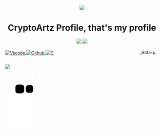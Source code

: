 <p align="center" style="border-radius:100%"><img height="auto" width="20%"  src="https://www.flaticon.com/premium-icon/icons/svg/1797/1797511.svg" ></p>
<div>
  <h1 align="center">CryptoArtz Profile, that's my profile</h1>
<div align="center">
  <a href="https://github.com/CryptoArtz">
  <img height="180em" src="https://github-readme-stats.vercel.app/api?username=CryptoArtz&show_icons=true&theme=dark&include_all_commits=true&count_private=true"/>
  <img height="180em"src="https://github.com/CryptoArtz/images/blob/main/globe-900.h264(1).gif"/>
</div>
<div style="display: inline_block"><br>
  <img align="center" alt="Vscode" height="30" width="40" src="https://cdn.jsdelivr.net/gh/devicons/devicon/icons/vscode/vscode-original.svg">
  <img align="center" alt="Github" height="39" width="40" src="https://github.com/duribeiro/duribeiro/blob/main/assets/GitHub.png">
   <img align="center" alt="C" height="38" width="39" src="https://cdn.jsdelivr.net/gh/devicons/devicon/icons/c/c-original.svg">
  <img align="right" alt="Rafa-pic" height="200" style="border-radius:50px;" src="https://gifimage.net/wp-content/uploads/2017/06/hacker-gif-1.gif">
</div>
  
  ##
 
<div> 
  <a href = "mailto:6BsvX88Y@protonmail.com"><img src="https://img.shields.io/badge/-Protonmail-%23333?style=for-the-badge&logo=protonmail&logoColor=white" target="_blank"></a>
 
  ![Snake animation](https://github.com/rafaballerini/rafaballerini/blob/output/github-contribution-grid-snake.svg)
 
</div>
